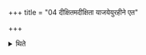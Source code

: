 +++
title = "04 दीक्षितमदीक्षिता याजयेयुरहीने एत"

+++

<details><summary>थिते</summary>

दीक्षितमदीक्षिता याजयेयुरहीने । एत एवर्त्विजो यजमानश्च सत्त्रे ४
</details>
